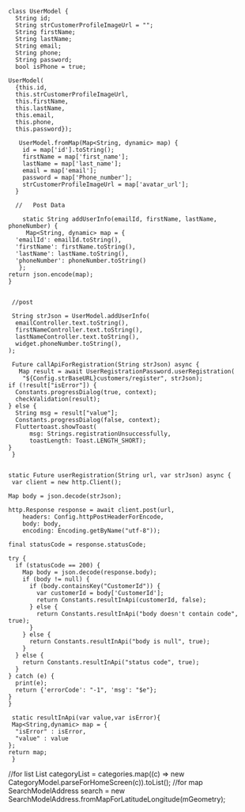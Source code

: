     class UserModel {
      String id;
      String strCustomerProfileImageUrl = "";
      String firstName;
      String lastName;
      String email;
      String phone;
      String password;
      bool isPhone = true;

    UserModel(
      {this.id,
      this.strCustomerProfileImageUrl,
      this.firstName,
      this.lastName,
      this.email,
      this.phone,
      this.password});

       UserModel.fromMap(Map<String, dynamic> map) {
        id = map['id'].toString();
        firstName = map['first_name'];
        lastName = map['last_name'];
        email = map['email'];
        password = map['Phone_number'];
        strCustomerProfileImageUrl = map['avatar_url'];
      } 

      //   Post Data

        static String addUserInfo(emailId, firstName, lastName, phoneNumber) {
         Map<String, dynamic> map = {
      'emailId': emailId.toString(),
      'firstName': firstName.toString(),
      'lastName': lastName.toString(),
      'phoneNumber': phoneNumber.toString()
       };
    return json.encode(map);
    }


     //post

     String strJson = UserModel.addUserInfo(
      emailController.text.toString(),
      firstNameController.text.toString(),
      lastNameController.text.toString(),
      widget.phoneNumber.toString(),
    );

     Future callApiForRegistration(String strJson) async {
       Map result = await UserRegistrationPassword.userRegistration(
        "${Config.strBaseURL}customers/register", strJson);
    if (!result["isError"]) {
      Constants.progressDialog(true, context);
      checkValidation(result);
    } else {
      String msg = result["value"];
      Constants.progressDialog(false, context);
      Fluttertoast.showToast(
          msg: Strings.registrationUnsuccessfully,
          toastLength: Toast.LENGTH_SHORT);
    }
     }
  
  
    static Future userRegistration(String url, var strJson) async {
     var client = new http.Client();

    Map body = json.decode(strJson);

    http.Response response = await client.post(url,
        headers: Config.httpPostHeaderForEncode,
        body: body,
        encoding: Encoding.getByName("utf-8"));

    final statusCode = response.statusCode;

    try {
      if (statusCode == 200) {
        Map body = json.decode(response.body);
        if (body != null) {
          if (body.containsKey("CustomerId")) {
            var customerId = body['CustomerId'];
            return Constants.resultInApi(customerId, false);
          } else {
            return Constants.resultInApi("body doesn't contain code", true);
          }
        } else {
          return Constants.resultInApi("body is null", true);
        }
      } else {
        return Constants.resultInApi("status code", true);
      }
    } catch (e) {
      print(e);
      return {'errorCode': "-1", 'msg': "$e"};
    }
    }
  
     static resultInApi(var value,var isError){
     Map<String,dynamic> map = {
      "isError" : isError,
      "value" : value
    };
    return map;
     }
     
  //for list
       List<CategoryModel> categoryList = categories.map((c) => new CategoryModel.parseForHomeScreen(c)).toList();
  //for map 
      SearchModelAddress search = new SearchModelAddress.fromMapForLatitudeLongitude(mGeometry);
  
